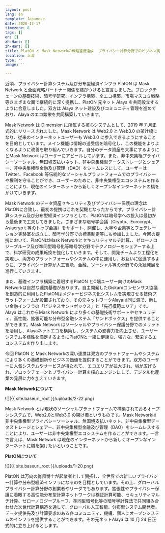 ```yaml
---
layout: post
lang: en
template: Japanese
date: 2020-12-17
timezone: 8
tags: []
en: []
zh-Hans: []
zh-Hant: []
title: PlatON と Mask Networkの戦略連携達成  プライバシー計算分野でのビジネス実現を進める
location: 上海
type: ''
image: ''

---
```

近頃、プライバシー計算システム及び分布型経済インフラ PlatON は Mask Network と全面戦略パートナー関係を結びつけると宣言しました。ブロックチェーンの基礎技術、暗号学研究、インフラ構築、全エコ構築、市場マスコミ戦略等さまざまな面で継続的に深く提携し、PlatON 元ネット Alaya を共同設立するように合意しました。双方は Alaya ネット建設及びコミュニティ管理を進めており、Alaya のエコ繁栄を共同構築していきます。

Mask Network は Dimension に所属する核心システムとして、2019 年 7 月正式的にリリースされました。Mask Network は Web2.0 と Web3.0 の架け橋になり、従来のインターネットユーザーも Web3.0 に参入できるようにすることを目的としています。メイン機能は情報の送受信を暗号化し、この機能をよりよくなるように改善を取り組んでいきます。自分のデータ資産を大事にするようにとMask Network はユーザーにアピールしています。また、非中央集権プライバシーソーシャル、無国境支払いネット、非中央集権型データストレージとシェアー、非中央集権型金融及び管理（DAO）をシームレスにして、ユーザーは Twitter、Facebook 等伝統的なソーシャルプラットフォームでのプライバシーや権利を守ることができ、ユーザーのために、非中央集権型エコシステムを作ることにより、現在のインターネットから新しくオープンなインターネットの橋をかけていきます。

Mask Network のデータ資産セキュリティ及びプライバシー保護の理念はPlatONに合致し、最初の提携はこれを契機となったからです。プライバシー計算システム及び分布型経済インフラとして、PlatONは暗号学への投入は最初から最後まで工夫してきました。さまざまな暗号学会議（Crypto、Eurocrypt、Asiacrypｔ等のトップ会議）をサポート、開催し、大学や企業等とフェデレーション実験室を成立し、暗号学分野での標準制定等にも参加しました。今回の提携において、PlatONはMask Networkとセキュリティマルチ計算、、ゼローノロジープルーフ及び準同型暗号化等暗号学分野でテクノロジーをシェアーする上で、科学研究の成果転換を強化していきます。そして、開発チームより工程化を実現し、両方のプラットフォームやシステムの中に運用し、お互いに促進するように、プライバシー計算が人工智能、金融、ソーシャル等の分野での永続発展を進行していきます。

また、基礎インフラ構築に着眼するPlatON とC端ユーザー向けのMask Networkは自然な連携基礎があります。自主開発したGiskardコンセンサス協議を創造的に利用したPlatONはメジャービジネス化シスレムを実現させる技術プラットフォームが設置されており、その元ネットワークAlayaは同じ源で、新しい金融インフラの「ビジネスサンドボックス」と「先行模範エリア」です。Alaya はこれからMask Network により多くの基礎技術サポートやセキュリティ、高性能、拡張可能な分布型金融システム「サンドボックス」を提供することができます。Mask Network はソーシャルやプライバシー保護分野でのメリットを活用し、Alayaネットエコを構築し、システムの影響力を向上させ、ユーザーシステム多様性を満足するようにPlatONと一緒に健康な、強力な、繁栄するエコシステムを作り出します。

今回 PlatON と Mask Networkの深い連携は双方のプラットフォームやシステムにより多くの基礎創新やビジネス価値を提供することができます。双方のユーザーに人気システムやサービスが持たれて、 エコエリアが拡大され、境が広げられ、ブロックチェーンとプライバシー計算を核心エンジンにして、デジタル化産業の発展に力を加えていきます。

**Mask Networkについて**

![]({{ site.baseurl_root }}/uploads/2-22.png)

Mask Network とは現状のソーシャルプラットフォームで構築されておるオープンシステムで、Web2.0とWeb3.0 の架け橋というものです。Mask Networkは非中央集権型プライバシーソーシャル、無国境支払いネット、非中央集権型データストレージとシェアー、非中央集権型金融及び管理（DAO）をシームレスすることにより、ユーザーは非中央集権型エコシステムを作ることができます。一言で言えば、Mask Network は現在のインターネットから新しくオープンなインターネットに橋を架けたいということです。

**PlatONについて**

![]({{ site.baseurl_root }}/uploads/1-20.png)

PlatON は万向の肖風博士が起業者として開拓し、全世界での新しいプライバシー計算や分布型経済インフラになるのを目標としています。その上、グローバルプライバシー計算分野の創業者やリーダでもあります。拡張性やプライバシー保護に着眼する高性能分布型計算ネットワークは検証計算可能、セキュリティマルチ計算、ゼローノロジープルーフ、準同型暗号化等の暗号学計算法で共同組み合わせた次世代計算構造を通して、グローバル人工智能、分布型システム開発者、データ提供先及び計算要求のある各コミュニティ、機構、個人にオープンシステムのインフラを提供することができます。その元ネットAlaya は 10 月 24 日正式的に立ち上げるとします。
